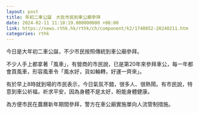 ```yaml
---
layout: post
title: 年初二車公誕　大批市民到車公廟參拜
date: 2024-02-11 11:18:19.000000000 +08:00
link: https://news.rthk.hk/rthk/ch/component/k2/1740052-20240211.htm
categories: rthk
---
```


今日是大年初二車公誕，不少市民按照傳統到車公廟參拜。

不少人手上都拿著「風車」，有營商的市民說，已是第20年來參拜車公，每一年都會買風車，形容風車令「風水好，貨如輪轉，好運一齊來」。

有於早上8時就到場的市民表示，今日氣氛不錯，很多人、很熱鬧。有市民說，特意到車公祈福，祈求平安，因為身體不是太好，盼能身體健康。

為方便市民在農曆新年期間參拜，警方在車公廟實施單向人流管制措施。
